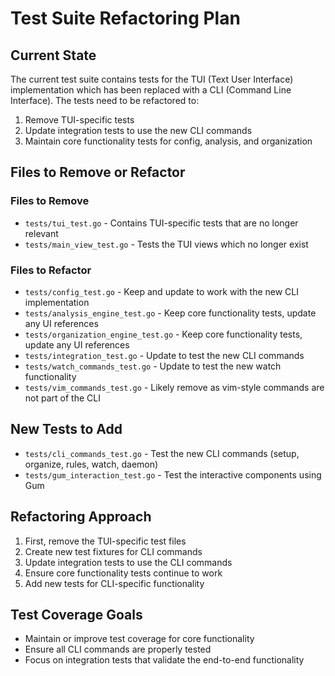 # Test Suite Refactoring Plan

## Current State
The current test suite contains tests for the TUI (Text User Interface) implementation which has been replaced with a CLI (Command Line Interface). The tests need to be refactored to:

1. Remove TUI-specific tests
2. Update integration tests to use the new CLI commands
3. Maintain core functionality tests for config, analysis, and organization

## Files to Remove or Refactor

### Files to Remove
- `tests/tui_test.go` - Contains TUI-specific tests that are no longer relevant
- `tests/main_view_test.go` - Tests the TUI views which no longer exist

### Files to Refactor
- `tests/config_test.go` - Keep and update to work with the new CLI implementation
- `tests/analysis_engine_test.go` - Keep core functionality tests, update any UI references
- `tests/organization_engine_test.go` - Keep core functionality tests, update any UI references
- `tests/integration_test.go` - Update to test the new CLI commands
- `tests/watch_commands_test.go` - Update to test the new watch functionality
- `tests/vim_commands_test.go` - Likely remove as vim-style commands are not part of the CLI

## New Tests to Add
- `tests/cli_commands_test.go` - Test the new CLI commands (setup, organize, rules, watch, daemon)
- `tests/gum_interaction_test.go` - Test the interactive components using Gum

## Refactoring Approach
1. First, remove the TUI-specific test files
2. Create new test fixtures for CLI commands
3. Update integration tests to use the CLI commands
4. Ensure core functionality tests continue to work
5. Add new tests for CLI-specific functionality

## Test Coverage Goals
- Maintain or improve test coverage for core functionality
- Ensure all CLI commands are properly tested
- Focus on integration tests that validate the end-to-end functionality